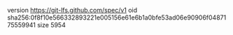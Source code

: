 version https://git-lfs.github.com/spec/v1
oid sha256:0f8f10e566332893221e005156e61e6b1a0bfe53ad06e90906f0487175559941
size 5954
